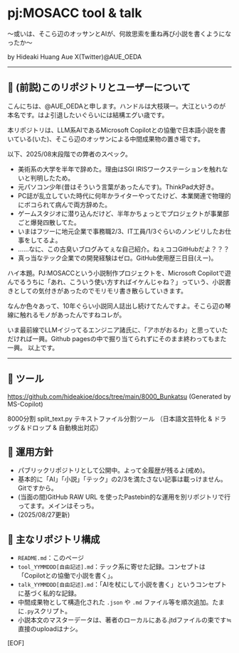 # pj:MOSACC tool & talk
～或いは、そこら辺のオッサンとAIが、何故思索を重ね再び小説を書くようになったか～

by Hideaki Huang Aue  X(Twitter)@AUE_OEDA

---

## 📁 (前説)このリポジトリとユーザーについて
こんにちは、@AUE_OEDAと申します。ハンドルは大枝瑛一。大江というのが本名です。はよ引退したいぐらいには結構エグい歳です。

本リポジトリは、LLM系AIであるMicrosoft Copilotとの協働で日本語小説を書いている(いた)、そこら辺のオッサンによる中間成果物の置き場です。

以下、2025/08末段階での弊者のスペック。
- 美術系の大学を半年で辞めた。理由はSGI IRISワークステーションを触れないと判明したため。
- 元パソコン少年(昔はそういう言葉があったんです)。ThinkPad大好き。
- PC誌が乱立していた時代に何年かライターやってたけど、本業関連で物理的にボコられて病んで両方辞めた。
- ゲームスタジオに潜り込んだけど、半年かちょっとでプロジェクトが事業部ごと爆発四散してた。
- いまはフツーに地元企業で事務職2/3、IT工員/1/3ぐらいのノンビリしたお仕事をしてるよ。
- ……なに、この古臭いブログみてぇな自己紹介。ねぇココGitHubだよ？？？
- 真っ当なテック企業での開発経験はゼロ。GitHub使用歴三日目(えー)。

ハイ本題。PJ:MOSACCという小説制作プロジェクトを、Microsoft Copilotで遊んでるうちに「あれ、こういう使い方すればイケんじゃね？」っていう、小説書きとしての気付きがあったのでモリモリ書き散らしていきます。

なんか色々あって、10年ぐらい小説同人誌出し続けてたんですよ。そこら辺の琴線に触れるモノがあったんですねコレが。

いま最前線でLLMイジってるエンジニア諸氏に、「アホがおるわ」と思っていただければ一興。Github pagesの中で掘り当てられずにそのまま終わってもまた一興。
以上です。

---

## 🧰 ツール

https://github.com/hideakioe/docs/tree/main/8000_Bunkatsu (Generated by MS-Copilot)

8000分割 split_text.py テキストファイル分割ツール （日本語文芸特化 & ドラッグ＆ドロップ & 自動検出対応）


## 🧪 運用方針

- パブリックリポジトリとして公開中。よって全履歴が残るよ(戒め)。
- 基本的に「AI」「小説」「テック」の2/3を満たさない記事は載っけません。Gitですから。
- (当面の間)GitHub RAW URL を使ったPastebin的な運用を別リポジトリで行ってます。メインはそっち。
- (2025/08/27更新)

## 🔗 主なリポジトリ構成

- `README.md`：このページ
- `tool_YYMMDDD[自由記述].md`：テック系に寄せた記録。コンセプトは「Copilotとの協働で小説を書く」。
- `talk_YYMMDDD[自由記述].md`：「AIを杖にして小説を書く」というコンセプトに基づく私的な記録。
- 中間成果物として構造化された `.json` や `.md` ファイル等を順次追加。たまに`.py`スクリプト。
- 小説本文のマスターデータは、著者のローカルにある.jtdファイルの束です≒直接のuploadはナシ。

[EOF]
